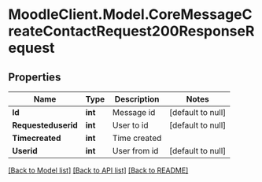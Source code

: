 # MoodleClient.Model.CoreMessageCreateContactRequest200ResponseRequest

## Properties

Name | Type | Description | Notes
------------ | ------------- | ------------- | -------------
**Id** | **int** | Message id | [default to null]
**Requesteduserid** | **int** | User to id | [default to null]
**Timecreated** | **int** | Time created | 
**Userid** | **int** | User from id | [default to null]

[[Back to Model list]](../README.md#documentation-for-models) [[Back to API list]](../README.md#documentation-for-api-endpoints) [[Back to README]](../README.md)

